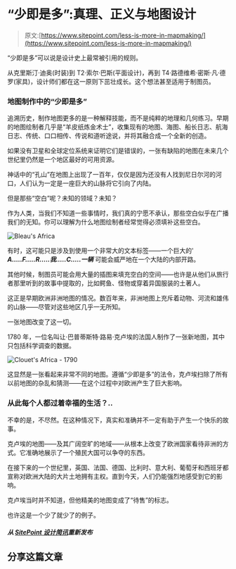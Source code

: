 # “少即是多”:真理、正义与地图设计

> 原文:[https://www.sitepoint.com/less-is-more-in-mapmaking/](https://www.sitepoint.com/less-is-more-in-mapmaking/)

“少即是多”可以说是设计史上最常被引用的规则。

从克里斯汀·迪奥(时装)到 T2·索尔·巴斯(平面设计)，再到 T4·路德维希·密斯·凡·德罗(家具)，设计师们都在这一原则下茁壮成长。这个想法甚至适用于制图员。

### 地图制作中的“少即是多”

追溯历史，制作地图更多的是一种解释技能，而不是纯粹的地理和几何练习。早期的地图绘制者几乎是“羊皮纸炼金术士”，收集现有的地图、海图、船长日志、航海日志、传统、口口相传、传说和道听途说，并将其融合成一个全新的创造。

如果没有卫星和全球定位系统来证明它们是错误的，一张有缺陷的地图在未来几个世纪里仍然是一个地区最好的可用资源。

神话中的“孔山”在地图上出现了一百年，仅仅是因为还没有人找到尼日尔河的河口，人们认为一定是一座巨大的山脉将它引向了内陆。

但是那些“空白”呢？未知的领域？未知？

作为人类，当我们不知道一些事情时，我们真的宁愿不承认，那些空白似乎在广播我们的无知。你可以理解为什么地图绘制者经常觉得必须填补这些空白。

![Bleau's Africa](../Images/012980005da9f9441600cbd37090606d.png)

有时，这可能只是涉及到使用一个非常大的文本标签——一个巨大的' ***A…..F…..R…..我…..C…..一辆*** 可能会威严地在一个大陆的内部开路。

其他时候，制图员可能会用大量的插图来填充空白的空间——也许是从他们从旅行者那里听到的故事中提取的，比如鳄鱼、怪物或穿着异国服装的土著人。

这正是早期欧洲非洲地图的情况。数百年来，非洲地图上充斥着动物、河流和雄伟的山脉——尽管对这些地区几乎一无所知。

一张地图改变了这一切。

1780 年，一位名叫让·巴普蒂斯特·路易·克卢埃的法国人制作了一张新地图，其中只包括科学调查的数据。

![Clouet's Africa - 1790](../Images/26330f9170a0c8902e5cd9deb1c6b7e5.png)

这显然是一张看起来非常不同的地图。遵循“少即是多”的法令，克卢埃扫除了所有以前地图的杂乱和猜测——在这个过程中对欧洲产生了巨大影响。

### 从此每个人都过着幸福的生活？..

不幸的是，不尽然。在这种情况下，真实和准确并不一定有助于产生一个快乐的故事。

克卢埃的地图——及其广阔空旷的地域——从根本上改变了欧洲国家看待非洲的方式。它准确地展示了一个殖民大国可以争夺的东西。

在接下来的一个世纪里，英国、法国、德国、比利时、意大利、葡萄牙和西班牙都宣称对欧洲大陆的大片土地拥有主权。直到今天，人们仍能强烈地感受到它的影响。

克卢埃当时并不知道，但他精美的地图变成了“待售”的标志。

也许这是一个少了就少了的例子。

##### 从 [SitePoint 设计简讯](https://www.sitepoint.com/newsletter/)重新发布

## 分享这篇文章